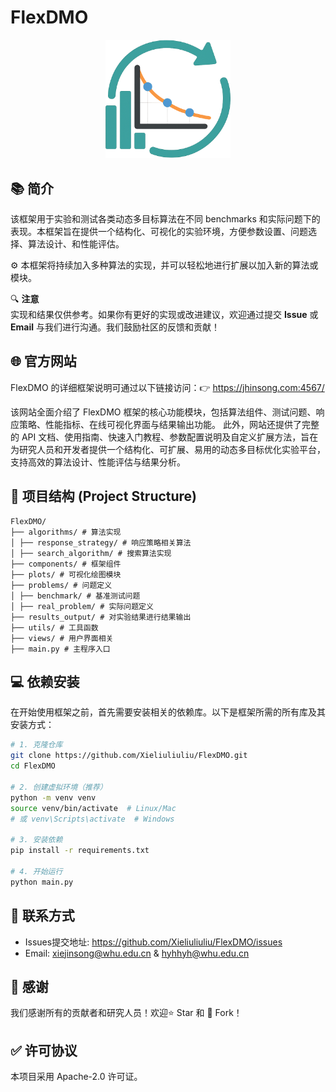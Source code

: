 # FlexDMO
<div align="center">
  <img src="views/resources/images/icon.png" alt="FlexDMO Logo" width="200"/>
</div>

📚 **简介**
------------------------------------------------------------

该框架用于实验和测试各类动态多目标算法在不同 benchmarks 和实际问题下的表现。本框架旨在提供一个结构化、可视化的实验环境，方便参数设置、问题选择、算法设计、和性能评估。

⚙️ 本框架将持续加入多种算法的实现，并可以轻松地进行扩展以加入新的算法或模块。

🔍 **注意**  
实现和结果仅供参考。如果你有更好的实现或改进建议，欢迎通过提交 **Issue** 或 **Email** 与我们进行沟通。我们鼓励社区的反馈和贡献！

## 🌐 官方网站
FlexDMO 的详细框架说明可通过以下链接访问：👉 https://jhinsong.com:4567/

该网站全面介绍了 FlexDMO 框架的核心功能模块，包括算法组件、测试问题、响应策略、性能指标、在线可视化界面与结果输出功能。
此外，网站还提供了完整的 API 文档、使用指南、快速入门教程、参数配置说明及自定义扩展方法，旨在为研究人员和开发者提供一个结构化、可扩展、易用的动态多目标优化实验平台，支持高效的算法设计、性能评估与结果分析。

## 📂 项目结构 (Project Structure)

```text
FlexDMO/
├── algorithms/ # 算法实现
│ ├── response_strategy/ # 响应策略相关算法
│ ├── search_algorithm/ # 搜索算法实现
├── components/ # 框架组件
├── plots/ # 可视化绘图模块
├── problems/ # 问题定义
│ ├── benchmark/ # 基准测试问题
│ ├── real_problem/ # 实际问题定义
├── results_output/ # 对实验结果进行结果输出
├── utils/ # 工具函数
├── views/ # 用户界面相关
├── main.py # 主程序入口
```


💻 **依赖安装**
------------------------------------------------------------

在开始使用框架之前，首先需要安装相关的依赖库。以下是框架所需的所有库及其安装方式：

```bash
# 1. 克隆仓库
git clone https://github.com/Xieliuliuliu/FlexDMO.git
cd FlexDMO

# 2. 创建虚拟环境（推荐）
python -m venv venv
source venv/bin/activate  # Linux/Mac
# 或 venv\Scripts\activate  # Windows

# 3. 安装依赖
pip install -r requirements.txt

# 4. 开始运行
python main.py
```

📧 联系方式
------------------------------------------------------------
- Issues提交地址: https://github.com/Xieliuliuliu/FlexDMO/issues
- Email: xiejinsong@whu.edu.cn & hyhhyh@whu.edu.cn

🌟 感谢
------------------------------------------------------------
我们感谢所有的贡献者和研究人员！欢迎⭐ Star 和 🔱 Fork！

✅ 许可协议
------------------------------------------------------------
本项目采用 Apache-2.0 许可证。
